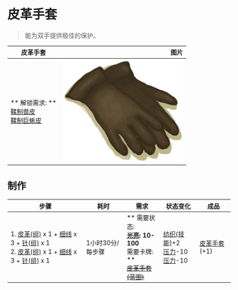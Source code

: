 # 皮革手套  
> 能为双手提供极佳的保护。  
  
  皮革手套  |   图片   
 ----  |  ----:   
 ** 解锁需求: **<br>[鞣制兽皮](CuredSkin.md)<br>[鞣制巨蜥皮](CuredSkinReptile.md)  |  <img decoding="async" src="Sprite/GlovesLeather.png" href="a.md" style="max-width:300px;max-height:300px;">   
  
## 制作  
步骤  |  耗时  |  需求  |  状态变化  |  成品  
----  |  ----  |  ----  |  ----  |  ----  
1. [皮革(组)](GpTag_Leather.md) x 1 + [细线](CordFiber.md) x 3 + [针(组)](GpTag_Needle.md) x 1<br>2. [皮革(组)](GpTag_Leather.md) x 1 + [细线](CordFiber.md) x 3 + [针(组)](GpTag_Needle.md) x 1  |  1小时30分/每步骤  |  ** 需要状态: **<br>[光亮](Light.md): 10-100<br>** 需要卡牌: **<br>~~[皮革手套(蓝图)](Bp_LeatherGloves.md)~~  |  [纺织(技能)](Skill_Tailoring.md)+2<br>[压力](Stress.md)-10<br>[压力](Stress.md)-10  |  [皮革手套](LeatherGloves.md)(+1)  
